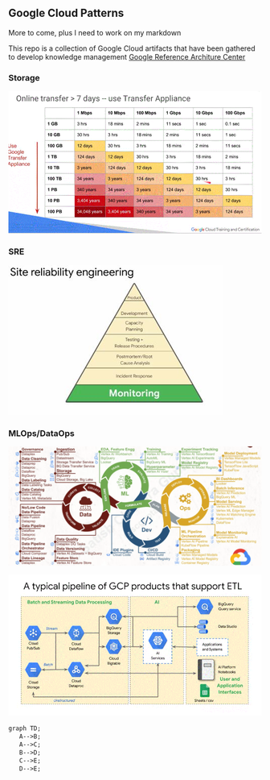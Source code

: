 <H2>Google Cloud Patterns</H2>  

More to come, plus I need to work on my markdown 


This repo is a collection of Google Cloud artifacts that have been gathered to develop knowledge management
[Google Reference Architure Center](https://cloud.google.com/architecture)

<H3>Storage</H3>  

![Transfer Table](https://github.com/djs75/gcp_cloud/blob/main/images/GCP%20transfer%20table.GIF?raw=true)  

<h3>SRE</h3>  

![SRE pryamid](https://github.com/djs75/gcp_cloud/blob/main/images/GCP%20SRE%20monitoring.JPG?raw=true)  

<H3>MLOps/DataOps</H3>  

![MLOps](https://github.com/djs75/gcp_cloud/blob/main/images/gcp_mlops.png?raw=true)  

![Data pipeline](https://github.com/djs75/gcp_cloud/blob/main/images/GCP%20typical%20pipeline.GIF?raw=true)  


```mermaid
graph TD;
   A-->B;
   A-->C;
   B-->D;
   C-->E;
   D-->E;
```

